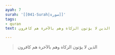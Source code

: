 ```yaml
---
ayah: 7
surah: '[[041-Surah|سورة]]'
tags:
- quran
text: الذين لا يؤتون الزكاة وهم بالآخرة هم كافرون

---
```

> الذين لا يؤتون الزكاة وهم بالآخرة هم كافرون
